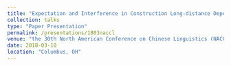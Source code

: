 ```yaml
---
title: "Expectation and Interference in Construction Long-distance Dependencies"
collection: talks
type: "Paper Presentation"
permalink: /presentations/1803naccl
venue: "the 30th North American Conference on Chinese Linguistics (NACCL30)"
date: 2018-03-10
location: "Columbus, OH"
---
```



